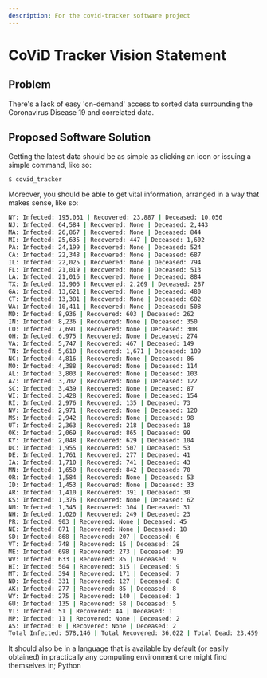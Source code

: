 ```yaml
---
description: For the covid-tracker software project
---
```


# CoViD Tracker Vision Statement

## Problem

There's a lack of easy 'on-demand' access to sorted data surrounding the Coronavirus Disease 19 and correlated data. 

## Proposed Software Solution

Getting the latest data should be as simple as clicking an icon or issuing a simple command, like so: 

```
$ covid_tracker
```

Moreover, you should be able to get vital information, arranged in a way that makes sense, like so:

```bash
NY: Infected: 195,031 | Recovered: 23,887 | Deceased: 10,056
NJ: Infected: 64,584 | Recovered: None | Deceased: 2,443
MA: Infected: 26,867 | Recovered: None | Deceased: 844
MI: Infected: 25,635 | Recovered: 447 | Deceased: 1,602
PA: Infected: 24,199 | Recovered: None | Deceased: 524
CA: Infected: 22,348 | Recovered: None | Deceased: 687
IL: Infected: 22,025 | Recovered: None | Deceased: 794
FL: Infected: 21,019 | Recovered: None | Deceased: 513
LA: Infected: 21,016 | Recovered: None | Deceased: 884
TX: Infected: 13,906 | Recovered: 2,269 | Deceased: 287
GA: Infected: 13,621 | Recovered: None | Deceased: 480
CT: Infected: 13,381 | Recovered: None | Deceased: 602
WA: Infected: 10,411 | Recovered: None | Deceased: 508
MD: Infected: 8,936 | Recovered: 603 | Deceased: 262
IN: Infected: 8,236 | Recovered: None | Deceased: 350
CO: Infected: 7,691 | Recovered: None | Deceased: 308
OH: Infected: 6,975 | Recovered: None | Deceased: 274
VA: Infected: 5,747 | Recovered: 467 | Deceased: 149
TN: Infected: 5,610 | Recovered: 1,671 | Deceased: 109
NC: Infected: 4,816 | Recovered: None | Deceased: 86
MO: Infected: 4,388 | Recovered: None | Deceased: 114
AL: Infected: 3,803 | Recovered: None | Deceased: 103
AZ: Infected: 3,702 | Recovered: None | Deceased: 122
SC: Infected: 3,439 | Recovered: None | Deceased: 87
WI: Infected: 3,428 | Recovered: None | Deceased: 154
RI: Infected: 2,976 | Recovered: 135 | Deceased: 73
NV: Infected: 2,971 | Recovered: None | Deceased: 120
MS: Infected: 2,942 | Recovered: None | Deceased: 98
UT: Infected: 2,363 | Recovered: 218 | Deceased: 18
OK: Infected: 2,069 | Recovered: 865 | Deceased: 99
KY: Infected: 2,048 | Recovered: 629 | Deceased: 104
DC: Infected: 1,955 | Recovered: 507 | Deceased: 53
DE: Infected: 1,761 | Recovered: 277 | Deceased: 41
IA: Infected: 1,710 | Recovered: 741 | Deceased: 43
MN: Infected: 1,650 | Recovered: 842 | Deceased: 70
OR: Infected: 1,584 | Recovered: None | Deceased: 53
ID: Infected: 1,453 | Recovered: None | Deceased: 33
AR: Infected: 1,410 | Recovered: 391 | Deceased: 30
KS: Infected: 1,376 | Recovered: None | Deceased: 62
NM: Infected: 1,345 | Recovered: 304 | Deceased: 31
NH: Infected: 1,020 | Recovered: 249 | Deceased: 23
PR: Infected: 903 | Recovered: None | Deceased: 45
NE: Infected: 871 | Recovered: None | Deceased: 18
SD: Infected: 868 | Recovered: 207 | Deceased: 6
VT: Infected: 748 | Recovered: 15 | Deceased: 28
ME: Infected: 698 | Recovered: 273 | Deceased: 19
WV: Infected: 633 | Recovered: 85 | Deceased: 9
HI: Infected: 504 | Recovered: 315 | Deceased: 9
MT: Infected: 394 | Recovered: 171 | Deceased: 7
ND: Infected: 331 | Recovered: 127 | Deceased: 8
AK: Infected: 277 | Recovered: 85 | Deceased: 8
WY: Infected: 275 | Recovered: 140 | Deceased: 1
GU: Infected: 135 | Recovered: 58 | Deceased: 5
VI: Infected: 51 | Recovered: 44 | Deceased: 1
MP: Infected: 11 | Recovered: None | Deceased: 2
AS: Infected: 0 | Recovered: None | Deceased: 2
Total Infected: 578,146 | Total Recovered: 36,022 | Total Dead: 23,459

```

It should also be in a language that is available by default \(or easily obtained\) in practically any computing environment one might find themselves in; Python



